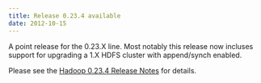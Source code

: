 ```yaml
---
title: Release 0.23.4 available
date: 2012-10-15
---
```

<!---
  Licensed under the Apache License, Version 2.0 (the "License");
  you may not use this file except in compliance with the License.
  You may obtain a copy of the License at

   http://www.apache.org/licenses/LICENSE-2.0

  Unless required by applicable law or agreed to in writing, software
  distributed under the License is distributed on an "AS IS" BASIS,
  WITHOUT WARRANTIES OR CONDITIONS OF ANY KIND, either express or implied.
  See the License for the specific language governing permissions and
  limitations under the License. See accompanying LICENSE file.
-->

A point release for the 0.23.X line. Most notably this release now
incluses support for upgrading a 1.X HDFS cluster with append/synch
enabled.

Please see the [Hadoop 0.23.4 Release
Notes](https://hadoop.apache.org/docs/r0.23.4/hadoop-project-dist/hadoop-common/releasenotes.html)
for details.

